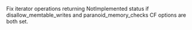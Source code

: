 Fix iterator operations returning NotImplemented status if disallow_memtable_writes and paranoid_memory_checks CF options are both set.
